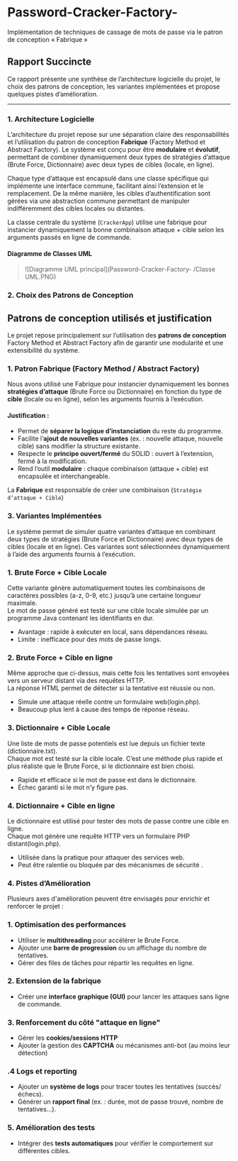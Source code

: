 # Password-Cracker-Factory- 
Implémentation de techniques de cassage de mots de passe via le patron de conception  « Fabrique »

## Rapport Succincte

Ce rapport présente une synthèse de l’architecture logicielle du projet, le choix des patrons de conception, les variantes implémentées et propose quelques pistes d’amélioration.

---

### 1. Architecture Logicielle

L’architecture du projet repose sur une séparation claire des responsabilités et l’utilisation du patron de conception **Fabrique** (Factory Method et Abstract Factory). Le système est conçu pour être **modulaire** et **évolutif**, permettant de combiner dynamiquement deux types de stratégies d’attaque (Brute Force, Dictionnaire) avec deux types de cibles (locale, en ligne).

Chaque type d’attaque est encapsulé dans une classe spécifique qui implémente une interface commune, facilitant ainsi l’extension et le remplacement. De la même manière, les cibles d’authentification sont gérées via une abstraction commune permettant de manipuler indifféremment des cibles locales ou distantes.

La classe centrale du système (`CrackerApp`) utilise une fabrique pour instancier dynamiquement la bonne combinaison attaque + cible selon les arguments passés en ligne de commande.

#### Diagramme de Classes UML

> ![Diagramme UML principal](Password-Cracker-Factory- /Classe UML.PNG)  

### 2. Choix des Patrons de Conception
## Patrons de conception utilisés et justification

Le projet repose principalement sur l’utilisation des **patrons de conception**  Factory Method et  Abstract Factory afin de garantir une modularité et une extensibilité du système.

### 1. Patron Fabrique (Factory Method / Abstract Factory)

Nous avons utilisé une Fabrique pour instancier dynamiquement les bonnes **stratégies d’attaque** (Brute Force ou Dictionnaire) en fonction du type de **cible** (locale ou en ligne), selon les arguments fournis à l’exécution.

#### Justification :

- Permet de **séparer la logique d’instanciation** du reste du programme.
- Facilite l’**ajout de nouvelles variantes** (ex. : nouvelle attaque, nouvelle cible) sans modifier la structure existante.
- Respecte le **principe ouvert/fermé** du SOLID : ouvert à l’extension, fermé à la modification.
- Rend l’outil **modulaire** : chaque combinaison (attaque + cible) est encapsulée et interchangeable.

La **Fabrique** est responsable de créer une combinaison (`Stratégie d’attaque + Cible`)

### 3. Variantes Implémentées

Le système permet de simuler quatre variantes d’attaque en combinant deux types de stratégies (Brute Force et Dictionnaire) avec deux types de cibles (locale et en ligne). Ces variantes sont sélectionnées dynamiquement à l’aide des arguments fournis à l’exécution.

### 1. Brute Force + Cible Locale

Cette variante génère automatiquement toutes les combinaisons de caractères possibles (a-z, 0-9, etc.) jusqu’à une certaine longueur maximale.  
Le mot de passe généré est testé sur une cible locale simulée par un programme Java contenant les identifiants en dur.

-  Avantage : rapide à exécuter en local, sans dépendances réseau.
-  Limite : inefficace pour des mots de passe longs.

### 2. Brute Force + Cible en ligne

Même approche que ci-dessus, mais cette fois les tentatives sont envoyées vers un serveur distant via des requêtes HTTP.  
La réponse HTML permet de détecter si la tentative est réussie ou non.

- Simule une attaque réelle contre un formulaire web(login.php).
- Beaucoup plus lent à cause des temps de réponse réseau.

###  3. Dictionnaire + Cible Locale

Une liste de mots de passe potentiels est lue depuis un fichier texte (dictionnaire.txt).  
Chaque mot est testé sur la cible locale. C’est une méthode plus rapide et plus réaliste que le Brute Force, si le dictionnaire est bien choisi.

- Rapide et efficace si le mot de passe est dans le dictionnaire.
-  Échec garanti si le mot n’y figure pas.

### 4. Dictionnaire + Cible en ligne

Le dictionnaire est utilisé pour tester des mots de passe contre une cible en ligne.  
Chaque mot génère une requête HTTP vers un formulaire PHP distant(login.php).

-  Utilisée dans la pratique pour attaquer des services web.
- Peut être ralentie ou bloquée par des mécanismes de sécurité .

### 4. Pistes d’Amélioration

Plusieurs axes d'amélioration peuvent être envisagés pour enrichir et renforcer le projet :

###  1. Optimisation des performances

- Utiliser le **multithreading** pour accélérer le Brute Force.
- Ajouter une **barre de progression** ou un affichage du nombre de tentatives.
- Gérer des files de tâches pour répartir les requêtes en ligne.

###  2. Extension de la fabrique

- Créer une **interface graphique (GUI)** pour lancer les attaques sans ligne de commande.

### 3. Renforcement du côté "attaque en ligne"

- Gérer les **cookies/sessions HTTP**
- Ajouter la gestion des **CAPTCHA** ou mécanismes anti-bot (au moins leur détection)

### .4 Logs et reporting

- Ajouter un **système de logs** pour tracer toutes les tentatives (succès/échecs).
- Générer un **rapport final** (ex. : durée, mot de passe trouvé, nombre de tentatives…).

### 5. Amélioration des tests

- Intégrer des **tests automatiques** pour vérifier le comportement sur différentes cibles.

